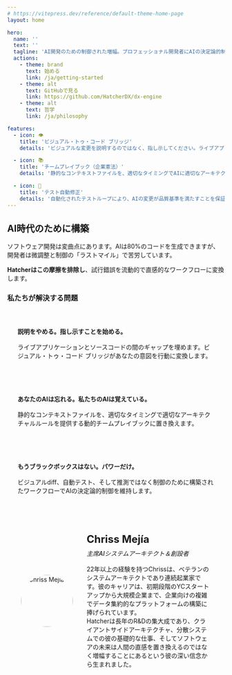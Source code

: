 ```yaml
---
# https://vitepress.dev/reference/default-theme-home-page
layout: home

hero:
  name: ''
  text: ''
  tagline: 'AI開発のための制御された増幅。プロフェッショナル開発者にAIの決定論的制御を与えるオープンソースIDE。推測をやめて、デリバリーを始めましょう。'
  actions:
    - theme: brand
      text: 始める
      link: /ja/getting-started
    - theme: alt
      text: GitHubで見る
      link: https://github.com/HatcherDX/dx-engine
    - theme: alt
      text: 哲学
      link: /ja/philosophy

features:
  - icon: 👁️
    title: 'ビジュアル・トゥ・コード ブリッジ'
    details: 'ビジュアルな変更を説明するのではなく、指し示してください。ライブアプリケーションの直接操作が、正確で安全かつコンテキストを認識したコード変更に変換されます。'

  - icon: 📚
    title: 'チームプレイブック（企業憲法）'
    details: '静的なコンテキストファイルを、適切なタイミングでAIに適切なアーキテクチャルルールを提供する動的で集中化されたシステムに置き換えます。'

  - icon: 🔄
    title: 'テスト自動修正'
    details: '自動化されたテストループにより、AIの変更が品質基準を満たすことを保証します。この強化ループにより、AIはコードが機能的に証明されるまで自己修正できます。'
---
```


## AI時代のために構築

ソフトウェア開発は変曲点にあります。AIは80%のコードを生成できますが、開発者は微調整と制御の「ラストマイル」で苦労しています。

**Hatcherはこの摩擦を排除し**、試行錯誤を流動的で直感的なワークフローに変換します。

### 私たちが解決する問題

<div class="problem-grid">
  <div class="problem-item">
    <h4>説明をやめる。指し示すことを始める。</h4>
    <p>ライブアプリケーションとソースコードの間のギャップを埋めます。ビジュアル・トゥ・コード ブリッジがあなたの意図を行動に変換します。</p>
  </div>
  
  <div class="problem-item">
    <h4>あなたのAIは忘れる。私たちのAIは覚えている。</h4>
    <p>静的なコンテキストファイルを、適切なタイミングで適切なアーキテクチャルルールを提供する動的チームプレイブックに置き換えます。</p>
  </div>
  
  <div class="problem-item">
    <h4>もうブラックボックスはない。パワーだけ。</h4>
    <p>ビジュアルdiff、自動テスト、そして推測ではなく制御のために構築されたワークフローでAIの決定論的制御を維持します。</p>
  </div>
</div>

<div class="architect-card">
  <div class="architect-photo">
    <img src="/chriss.jpg" alt="Chriss Mejía">
  </div>
  <div class="architect-bio">
    <h4>Chriss Mejía</h4>
    <h5>主席AIシステムアーキテクト＆創設者</h5>
    <p>
      22年以上の経験を持つChrissは、ベテランのシステムアーキテクトであり連続起業家です。彼のキャリアは、初期段階のYCスタートアップから大規模企業まで、企業向けの複雑でデータ集約的なプラットフォームの構築に捧げられています。
    </p>
    <p>
      Hatcherは長年のR&Dの集大成であり、クライアントサイドアーキテクチャ、分散システムでの彼の基礎的な仕事、そしてソフトウェアの未来は人間の直感を置き換えるのではなく増幅することにあるという彼の深い信念から生まれました。
    </p>
  </div>
</div>

<style>
.problem-grid {
  display: grid;
  grid-template-columns: repeat(auto-fit, minmax(300px, 1fr));
  gap: 2rem;
  margin: 2rem 0;
}

.problem-item {
  padding: 1.5rem;
  border: 1px solid var(--vp-c-border);
  border-radius: 8px;
  background: var(--vp-c-bg-soft);
}

.problem-item h4 {
  margin: 0 0 1rem 0;
  color: var(--vp-c-brand-1);
}

.problem-item p {
  margin: 0;
  color: var(--vp-c-text-2);
}

.architect-card {
  display: flex;
  align-items: center;
  gap: 2rem;
  padding: 2rem;
  border: 1px solid var(--vp-c-border);
  border-radius: 8px;
  background: var(--vp-c-bg-soft);
  margin: 2rem 0;
}

.architect-photo {
  width: 120px;
  height: 120px;
  flex-shrink: 0;
  display: flex;
  align-items: center;
  justify-content: center;
}

.architect-photo img {
  width: 120px;
  height: 120px;
  border-radius: 50%;
  object-fit: cover;
  display: block;
}

.architect-bio h4 {
  margin: 0 0 0.5rem 0;
  font-size: 1.5rem;
  color: var(--vp-c-brand-1);
}

.architect-bio h5 {
  margin: 0 0 1rem 0;
  font-weight: 500;
  color: var(--vp-c-text-2);
}

.architect-bio p {
  margin: 0;
}

@media (max-width: 768px) {
  .architect-card {
    flex-direction: column;
    text-align: center;
  }
}
</style>
